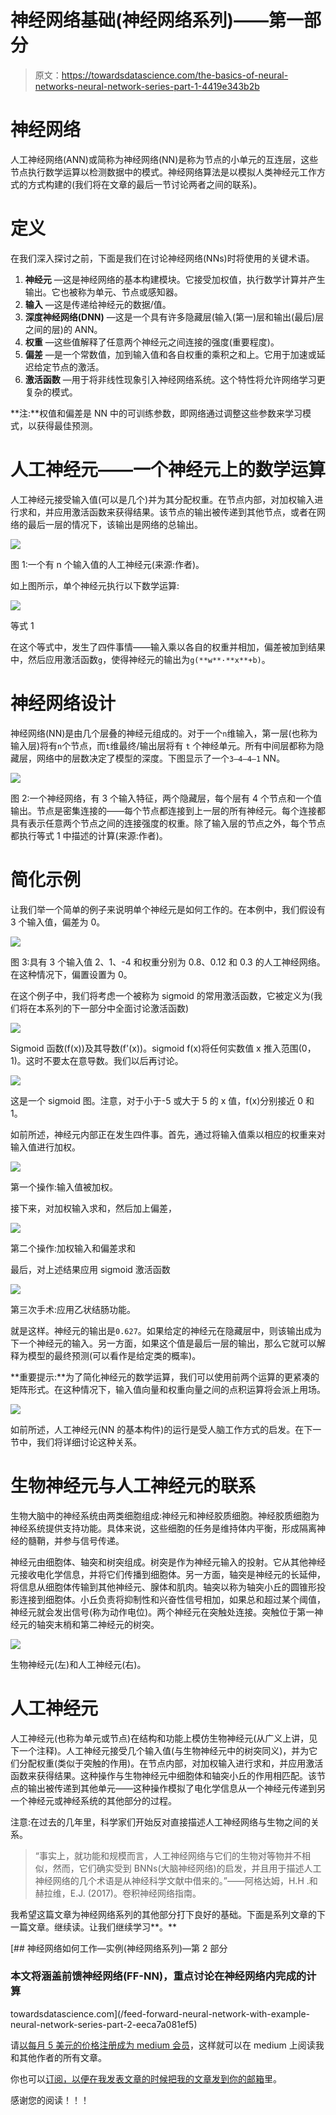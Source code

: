 # 神经网络基础(神经网络系列)——第一部分

> 原文：<https://towardsdatascience.com/the-basics-of-neural-networks-neural-network-series-part-1-4419e343b2b>

# 神经网络

人工神经网络(ANN)或简称为神经网络(NN)是称为节点的小单元的互连层，这些节点执行数学运算以检测数据中的模式。神经网络算法是以模拟人类神经元工作方式的方式构建的(我们将在文章的最后一节讨论两者之间的联系)。

# 定义

在我们深入探讨之前，下面是我们在讨论神经网络(NNs)时将使用的关键术语。

1.  **神经元** —这是神经网络的基本构建模块。它接受加权值，执行数学计算并产生输出。它也被称为单元、节点或感知器。
2.  **输入** —这是传递给神经元的数据/值。
3.  **深度神经网络(DNN)** —这是一个具有许多隐藏层(输入(第一)层和输出(最后)层之间的层)的 ANN。
4.  **权重** —这些值解释了任意两个神经元之间连接的强度(重要程度)。
5.  **偏差** —是一个常数值，加到输入值和各自权重的乘积之和上。它用于加速或延迟给定节点的激活。
6.  **激活函数** —用于将非线性现象引入神经网络系统。这个特性将允许网络学习更复杂的模式。

**注:**权值和偏差是 NN 中的可训练参数，即网络通过调整这些参数来学习模式，以获得最佳预测。

# 人工神经元——一个神经元上的数学运算

人工神经元接受输入值(可以是几个)并为其分配权重。在节点内部，对加权输入进行求和，并应用激活函数来获得结果。该节点的输出被传递到其他节点，或者在网络的最后一层的情况下，该输出是网络的总输出。

![](img/fda52b506f8c8884b76092cd43fb0da6.png)

图 1:一个有 n 个输入值的人工神经元(来源:作者)。

如上图所示，单个神经元执行以下数学运算:

![](img/291c2bd3dc368b13de306e32a74e9468.png)

等式 1

在这个等式中，发生了四件事情——输入乘以各自的权重并相加，偏差被加到结果中，然后应用激活函数`g`，使得神经元的输出为`g(**w**·**x**+b)`。

# 神经网络设计

神经网络(NN)是由几个层叠的神经元组成的。对于一个`n`维输入，第一层(也称为输入层)将有`n`个节点，而`t`维最终/输出层将有 `t` 个神经单元。所有中间层都称为隐藏层，网络中的层数决定了模型的深度。下图显示了一个`3–4–4–1` NN。

![](img/d1bfb4f45ad0c87c2b898fa14f4e73cc.png)

图 2:一个神经网络，有 3 个输入特征，两个隐藏层，每个层有 4 个节点和一个值输出。节点是密集连接的——每个节点都连接到上一层的所有神经元。每个连接都具有表示任意两个节点之间的连接强度的权重。除了输入层的节点之外，每个节点都执行等式 1 中描述的计算(来源:作者)。

# 简化示例

让我们举一个简单的例子来说明单个神经元是如何工作的。在本例中，我们假设有 3 个输入值，偏差为 0。

![](img/aba5558911c511fd4a77ca6193d8ee4b.png)

图 3:具有 3 个输入值 2、1、-4 和权重分别为 0.8、0.12 和 0.3 的人工神经网络。在这种情况下，偏置设置为 0。

在这个例子中，我们将考虑一个被称为 sigmoid 的常用激活函数，它被定义为(我们将在本系列的下一部分中全面讨论激活函数)

![](img/d97b8e81cd486745dd9f5b342803a9e0.png)

Sigmoid 函数(f(x))及其导数(f'(x))。sigmoid f(x)将任何实数值 x 推入范围(0，1)。这时不要太在意导数。我们以后再讨论。

![](img/238b22d0935b8c6c068ca375d98abc35.png)

这是一个 sigmoid 图。注意，对于小于-5 或大于 5 的 x 值，f(x)分别接近 0 和 1。

如前所述，神经元内部正在发生四件事。首先，通过将输入值乘以相应的权重来对输入值进行加权。

![](img/5ad6e986480daa4e5150969c16fdc263.png)

第一个操作:输入值被加权。

接下来，对加权输入求和，然后加上偏差，

![](img/a1559f80482a37f101ad8318b57b561b.png)

第二个操作:加权输入和偏差求和

最后，对上述结果应用 sigmoid 激活函数

![](img/a40f8b84f734bc587d19188782f24b1d.png)

第三次手术:应用乙状结肠功能。

就是这样。神经元的输出是`0.627`。如果给定的神经元在隐藏层中，则该输出成为下一个神经元的输入。另一方面，如果这个值是最后一层的输出，那么它就可以解释为模型的最终预测(可以看作是给定类的概率)。

**重要提示:**为了简化神经元的数学运算，我们可以使用前两个运算的更紧凑的矩阵形式。在这种情况下，输入值向量和权重向量之间的点积运算将会派上用场。

![](img/67d22371cae0061fb45ede935b7abecc.png)

如前所述，人工神经元(NN 的基本构件)的运行是受人脑工作方式的启发。在下一节中，我们将详细讨论这种关系。

# 生物神经元与人工神经元的联系

生物大脑中的神经系统由两类细胞组成:神经元和神经胶质细胞。神经胶质细胞为神经系统提供支持功能。具体来说，这些细胞的任务是维持体内平衡，形成隔离神经的髓鞘，并参与信号传递。

神经元由细胞体、轴突和树突组成。树突是作为神经元输入的投射。它从其他神经元接收电化学信息，并将它们传播到细胞体。另一方面，轴突是神经元的长延伸，将信息从细胞体传输到其他神经元、腺体和肌肉。轴突以称为轴突小丘的圆锥形投影连接到细胞体。小丘负责将抑制性和兴奋性信号相加，如果总和超过某个阈值，神经元就会发出信号(称为动作电位)。两个神经元在突触处连接。突触位于第一神经元的轴突末梢和第二神经元的树突。

![](img/fdd46e2448e1c44dc8ab5d300e37e176.png)

生物神经元(左)和人工神经元(右)。

# 人工神经元

人工神经元(也称为单元或节点)在结构和功能上模仿生物神经元(从广义上讲，见下一个注释)。人工神经元接受几个输入值(与生物神经元中的树突同义)，并为它们分配权重(类似于突触的作用)。在节点内部，对加权输入进行求和，并应用激活函数来获得结果。这种操作与生物神经元中细胞体和轴突小丘的作用相匹配。该节点的输出被传递到其他单元——这种操作模拟了电化学信息从一个神经元传递到另一个神经元或神经系统的其他部分的过程。

注意:在过去的几年里，科学家们开始反对直接描述人工神经网络与生物之间的关系。

> “事实上，就功能和规模而言，人工神经网络与它们的生物对等物并不相似，然而，它们确实受到 BNNs(大脑神经网络)的启发，并且用于描述人工神经网络的几个术语是从神经科学文献中借来的。”——阿格达姆，H.H .和赫拉维，E.J. (2017)。卷积神经网络指南。

我希望这篇文章为神经网络系列的其他部分打下良好的基础。下面是系列文章的下一篇文章。继续读。让我们继续学习**。**

[](/feed-forward-neural-network-with-example-neural-network-series-part-2-eeca7a081ef5) [## 神经网络如何工作—实例(神经网络系列)—第 2 部分

### 本文将涵盖前馈神经网络(FF-NN)，重点讨论在神经网络内完成的计算

towardsdatascience.com](/feed-forward-neural-network-with-example-neural-network-series-part-2-eeca7a081ef5) 

请[以每月 5 美元的价格注册成为 medium 会员](https://medium.com/@kiprono_65591/membership)，这样就可以在 medium 上阅读我和其他作者的所有文章。

你也可以[订阅，以便在我发表文章的时候把我的文章发到你的邮箱](https://medium.com/subscribe/@kiprono_65591)里。

感谢您的阅读！！！